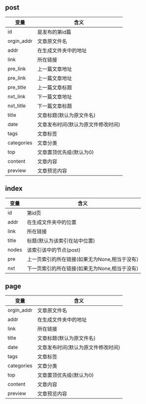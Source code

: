 ## post

| 变量       | 含义                               |
| ---------- | ---------------------------------- |
| id         | 是发布的第id篇                     |
| orgin_addr | 文章原文件名                       |
| addr       | 在生成文件夹中的地址               |
| link       | 所在链接                           |
| pre_link   | 上一篇文章地址                     |
| pre_link   | 上一篇文章地址                     |
| pre_title  | 上一篇文章标题                     |
| nxt_link   | 下一篇文章地址                     |
| nxt_title  | 下一篇文章标题                     |
| title      | 文章标题(默认为原文件名)           |
| date       | 文章发布时间(默认为原文件修改时间) |
| tags       | 文章标签                           |
| categories | 文章分类                           |
| top        | 文章置顶优先级(默认为0)            |
|content|文章内容|
|preview|文章预览内容|

## index

| 变量  | 含义                                          |
| ----- | --------------------------------------------- |
| id    | 第id页                                        |
| addr  | 在生成文件夹中的位置                          |
| link  | 所在链接                                      |
| title | 标题(默认为该索引在站中位置)                  |
| nodes | 该索引该中的节点(post)                        |
| pre   | 上一页索引的所在链接(如果无为None,相当于没有) |
| nxt   | 下一页索引的所在链接(如果无为None,相当于没有) |

## page

| 变量       | 含义                               |
| ---------- | ---------------------------------- |
| orgin_addr | 文章原文件名                       |
| addr       | 在生成文件夹中的地址               |
| link       | 所在链接                           |
| title      | 文章标题(默认为原文件名)           |
| date       | 文章发布时间(默认为原文件修改时间) |
| tags       | 文章标签                           |
| categories | 文章分类                           |
| top        | 文章置顶优先级(默认为0)            |
| content    | 文章内容                           |
| preview    | 文章预览内容                       |
